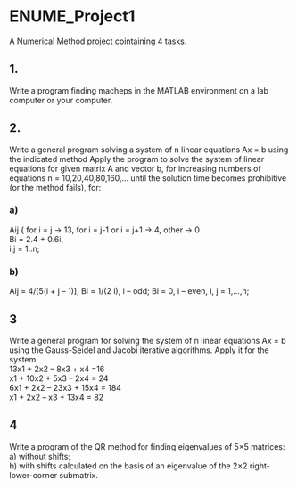 # ENUME_Project1
A Numerical Method project cointaining 4 tasks.
## 1. 
Write a program finding macheps in the MATLAB environment on a lab computer or your
computer. 
## 2. 
Write a general program solving a system of n linear equations Ax = b using the indicated
method Apply the program to solve the system of linear equations for given matrix A and vector b, for increasing numbers
of equations n = 10,20,40,80,160,… until the solution time becomes prohibitive (or the
method fails), for:
### a) 
Aij { for i = j -> 13, for i = j-1 or i = j+1 -> 4, other -> 0 \
Bi = 2.4 + 0.6i, \
i,j = 1..n;
### b)
Aij = 4/[5(i + j – 1)], Bi = 1/(2 i), i – odd; Bi = 0, i – even, i, j = 1,…,n;

## 3
Write a general program for solving the system of n linear equations Ax = b using the
Gauss-Seidel and Jacobi iterative algorithms. Apply it for the system: \
13x1 + 2x2 – 8x3 + x4 =16 \
x1 + 10x2 + 5x3 – 2x4 = 24 \
6x1 + 2x2 – 23x3 + 15x4 = 184 \
x1 + 2x2 – x3 + 13x4 = 82

## 4
Write a program of the QR method for finding eigenvalues of 5×5 matrices: \
a) without shifts; \
b) with shifts calculated on the basis of an eigenvalue of the 2×2 right-lower-corner 
submatrix. 
